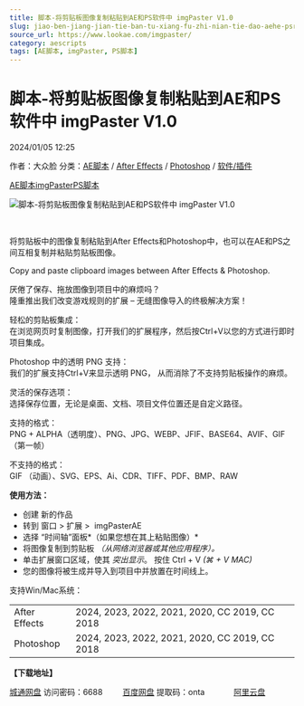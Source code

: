 ```yaml
---
title: 脚本-将剪贴板图像复制粘贴到AE和PS软件中 imgPaster V1.0
slug: jiao-ben-jiang-jian-tie-ban-tu-xiang-fu-zhi-nian-tie-dao-aehe-psruan-jian-zhong-imgpaster-v1-0
source_url: https://www.lookae.com/imgpaster/
category: aescripts
tags: [AE脚本, imgPaster, PS脚本]
---
```

# 脚本-将剪贴板图像复制粘贴到AE和PS软件中 imgPaster V1.0

2024/01/05 12:25

作者：大众脸
分类：[AE脚本](https://www.lookae.com/after-effects/aescripts/) / [After Effects](https://www.lookae.com/after-effects/) / [Photoshop](https://www.lookae.com/qitarjcj/pszy/) / [软件/插件](https://www.lookae.com/qitarjcj/)

[AE脚本](https://www.lookae.com/tag/ae%e8%84%9a%e6%9c%ac/)[imgPaster](https://www.lookae.com/tag/imgpaster/)[PS脚本](https://www.lookae.com/tag/ps%e8%84%9a%e6%9c%ac/)

![脚本-将剪贴板图像复制粘贴到AE和PS软件中 imgPaster V1.0](https://www.lookae.com/wp-content/uploads/2024/01/imgPaster.jpg "脚本-将剪贴板图像复制粘贴到AE和PS软件中 imgPaster V1.0-LookAE.com")

[﻿](https://cloud.video.taobao.com/play/u/null/p/1/e/6/t/1/444684844615.mp4)

将剪贴板中的图像复制粘贴到After Effects和Photoshop中，也可以在AE和PS之间互相复制并粘贴剪贴板图像。

Copy and paste clipboard images between After Effects & Photoshop.

厌倦了保存、拖放图像到项目中的麻烦吗？  
隆重推出我们改变游戏规则的扩展 – 无缝图像导入的终极解决方案！

轻松的剪贴板集成：  
在浏览网页时复制图像，打开我们的扩展程序，然后按Ctrl+V以您的方式进行即时项目集成。

Photoshop 中的透明 PNG 支持：  
我们的扩展支持Ctrl+V来显示透明 PNG， 从而消除了不支持剪贴板操作的麻烦。

灵活的保存选项：  
选择保存位置，无论是桌面、文档、项目文件位置还是自定义路径。

支持的格式：  
PNG + ALPHA（透明度）、PNG、JPG、WEBP、JFIF、BASE64、AVIF、GIF（第一帧）

不支持的格式：  
GIF （动画）、SVG、EPS、Ai、CDR、TIFF、PDF、BMP、RAW

**使用方法：**

* 创建 新的作品
* 转到 窗口 > 扩展 >  imgPasterAE
* 选择 “时间轴”面板*（如果您想在其上粘贴图像）*
* 将图像复制到剪贴板 *（从网络浏览器或其他应用程序）。*
* 单击扩展窗口区域，使其 *突出显示*。 按住 Ctrl + V *(⌘ + V MAC)*
* 您的图像将被生成并导入到项目中并放置在时间线上。

支持Win/Mac系统：

|  |  |
| --- | --- |
| After Effects | 2024, 2023, 2022, 2021, 2020, CC 2019, CC 2018 |
| Photoshop | 2024, 2023, 2022, 2021, 2020, CC 2019, CC 2018 |

**【下载地址】**

[城通网盘](https://url70.ctfile.com/f/2827370-999847199-8c794c?p=4431) 访问密码：6688         [百度网盘](https://pan.baidu.com/s/1SBdcnHD65iFcb41YTN_a-Q?pwd=onta) 提取码：onta             [阿里云盘](https://www.alipan.com/s/h7MQXWprGbb)
